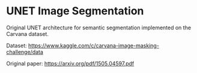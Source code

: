 # UNET Image Segmentation 

Original UNET architecture for semantic segmentation implemented on the Carvana dataset.

Dataset: https://www.kaggle.com/c/carvana-image-masking-challenge/data

Original paper: https://arxiv.org/pdf/1505.04597.pdf
